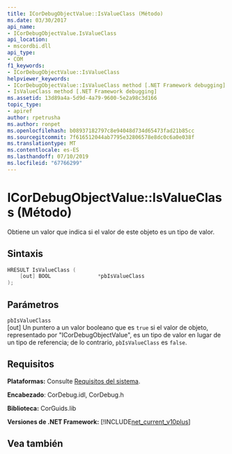 ```yaml
---
title: ICorDebugObjectValue::IsValueClass (Método)
ms.date: 03/30/2017
api_name:
- ICorDebugObjectValue.IsValueClass
api_location:
- mscordbi.dll
api_type:
- COM
f1_keywords:
- ICorDebugObjectValue::IsValueClass
helpviewer_keywords:
- ICorDebugObjectValue::IsValueClass method [.NET Framework debugging]
- IsValueClass method [.NET Framework debugging]
ms.assetid: 13d89a4a-5d9d-4a79-9600-5e2a98c3d166
topic_type:
- apiref
author: rpetrusha
ms.author: ronpet
ms.openlocfilehash: b08937182797c8e94048d734d65473fad21b85cc
ms.sourcegitcommit: 7f616512044ab7795e32806578e8dc0c6a0e038f
ms.translationtype: MT
ms.contentlocale: es-ES
ms.lasthandoff: 07/10/2019
ms.locfileid: "67766299"
---
```

# <a name="icordebugobjectvalueisvalueclass-method"></a>ICorDebugObjectValue::IsValueClass (Método)
Obtiene un valor que indica si el valor de este objeto es un tipo de valor.  
  
## <a name="syntax"></a>Sintaxis  
  
```cpp  
HRESULT IsValueClass (  
    [out] BOOL               *pbIsValueClass  
);  
```  
  
## <a name="parameters"></a>Parámetros  
 `pbIsValueClass`  
 [out] Un puntero a un valor booleano que es `true` si el valor de objeto, representado por "ICorDebugObjectValue", es un tipo de valor en lugar de un tipo de referencia; de lo contrario, `pbIsValueClass` es `false`.  
  
## <a name="requirements"></a>Requisitos  
 **Plataformas:** Consulte [Requisitos del sistema](../../../../docs/framework/get-started/system-requirements.md).  
  
 **Encabezado**: CorDebug.idl, CorDebug.h  
  
 **Biblioteca:** CorGuids.lib  
  
 **Versiones de .NET Framework:** [!INCLUDE[net_current_v10plus](../../../../includes/net-current-v10plus-md.md)]  
  
## <a name="see-also"></a>Vea también
